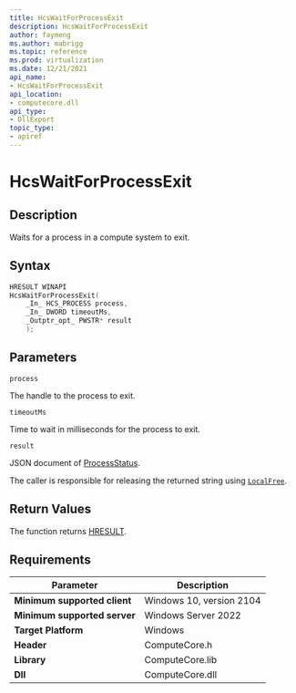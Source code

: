 ```yaml
---
title: HcsWaitForProcessExit
description: HcsWaitForProcessExit
author: faymeng
ms.author: mabrigg
ms.topic: reference
ms.prod: virtualization
ms.date: 12/21/2021
api_name:
- HcsWaitForProcessExit
api_location:
- computecore.dll
api_type:
- DllExport
topic_type: 
- apiref
---
```

# HcsWaitForProcessExit

## Description

Waits for a process in a compute system to exit.

## Syntax

```cpp
HRESULT WINAPI
HcsWaitForProcessExit(
    _In_ HCS_PROCESS process,
    _In_ DWORD timeoutMs,
    _Outptr_opt_ PWSTR* result
    );
```

## Parameters

`process`

The handle to the process to exit.

`timeoutMs`

Time to wait in milliseconds for the process to exit.

`result`

JSON document of [ProcessStatus](./../SchemaReference.md#ProcessStatus).

The caller is responsible for releasing the returned string using [`LocalFree`](/windows/win32/api/winbase/nf-winbase-localfree).

## Return Values

The function returns [HRESULT](./HCSHResult.md).

## Requirements

|Parameter|Description|
|---|---|
| **Minimum supported client** | Windows 10, version 2104|
| **Minimum supported server** | Windows Server 2022 |
| **Target Platform** | Windows |
| **Header** | ComputeCore.h |
| **Library** | ComputeCore.lib |
| **Dll** | ComputeCore.dll |
